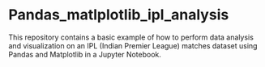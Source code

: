 # Pandas_matlplotlib_ipl_analysis
This repository contains a basic example of how to perform data analysis and visualization on an IPL (Indian Premier League) matches dataset using Pandas and Matplotlib in a Jupyter Notebook.
